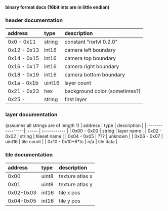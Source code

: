 #### binary format docs (16bit ints are in little endian)

### header documentation
| address     | type   | description                   |
| :---------- | :----- | :---------------------------- |
| 0x0  - 0x11 | string | constant "rorlvl 0.2.0"       |
| 0x12 - 0x13 | int16  | camera left boundary          |
| 0x14 - 0x15 | int16  | camera top boundary           |
| 0x16 - 0x17 | int16  | camera right boundary         |
| 0x18 - 0x19 | int16  | camera bottom boundary        |
| 0x1a - 0x1b | uint16 | layer count                   |
| 0x21 - 0x23 | hex    | background color (sometimes?) |
| 0x25 -      | string | first layer                   |

### layer documentation
(assumes all strings are of length 1)
| address          | type   | description  |
| :----------------| :----- | :----------- |
| 0x00 - 0x00      | string | layer name   |
| 0x02 - 0x02      | string | tileset name |
| 0x04 - 0x05      | ???    | unknown      |
| 0x06 - 0x07      | uint16 | tile count   |
| 0x10 - 0x10+6*tc | n/a    | tile data    |

### tile documentation
| address   | type  | description     |
| :-------- | :---- | :-------------- |
| 0x00      | uint8 | texture atlas x |
| 0x01      | uint8 | texture atlas y |
| 0x02-0x03 | int16 | tile x pos      |
| 0x04-0x05 | int16 | tile y pos      |
